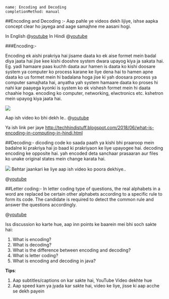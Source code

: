 ```ngMeta
name: Encoding and Decoding
completionMethod: manual
```

##Encoding and Decoding :-
Aap pahle ye videos dekh lijiye, ishse aapka concept clear ho jayega and aage samajhne me aasani hogi.

In English
@[youtube](kfPPmmd9CRE)
In Hindi
@[youtube](3KBfiOKMaWo)

###Encoding:-

Encoding ek aishi prakriya hai jisame daata ko ek aise formet mein badal diya jaata hai jise kee kishi dooshre system dwara upayog kiya ja sakata hai.  Eg.  yadi hamaare paas kuchh daata aur hamen is daata ko kishi doosare system ya computer ko process karane ke liye dena hai to hamen apne daata ko us formet mein hi badalana hoga jise ki yah doosara process ya computer samajhata hai, anyatha yah system hamaare daata ko proses hi nahi kar paayega kyonki is system ko ek vishesh formet mein hi daata chaahie hoga.  encoding ko computer, networking, elwctronics etc. kshetron mein upayog kiya jaata hai.

<span><img src="https://i.ytimg.com/vi/90fME0sT7ko/maxresdefault.jpg
"></span>

Aap ish video ko bhi dekh le..
@[youtube](90fME0sT7ko)

Ya ish link per jaye 
http://techhindistuff.blogspot.com/2018/06/what-is-encoding-in-computing-in-hindi.html

##Decoding:-
dicoding code ko saada paath ya kishi bhi praaroop mein badalne ki prakriya hai jo baad ki prakriyaon ke liye upayogee hai. decoding encoding ke opposite hai. yah encoded deta sanchaar prasaaran aur files ko unake original states mein change karata hai.

<span><img src="https://i.ytimg.com/vi/3per0Uq3BnA/maxresdefault.jpg
"></span>
Behtar jaankari ke liye aap ish video ko poora dekhiye..

@[youtube](0qTnewnVRLo)

##Letter coding:-
In letter coding type of questions, the real alphabets in a word are replaced be certain other alphabets according to a specific rule to form its code. The candidate is required to detect the common rule and answer the questions accordingly.

@[youtube](jRHLrfJC6Rk)

Iss discussion ko karte hue, aap inn points ke baarein mei bhi soch sakte hai:

1. What is encoding?
2. What is decoding?
3. What is the difference between encoding and decoding?
4. What is letter coding?
5. What is encoding and decoding in java?



**Tips**:
1. Aap subtitles/captions on kar sakte hai, YouTube Video dekhte hue
2. Aap speed kam ya jyada kar sakte hai, video ke liye, jisse ki aap acche se dekh payein
